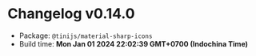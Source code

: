 # Changelog v0.14.0

- Package: `@tinijs/material-sharp-icons`
- Build time: **Mon Jan 01 2024 22:02:39 GMT+0700 (Indochina Time)**

